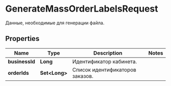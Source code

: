

# GenerateMassOrderLabelsRequest

Данные, необходимые для генерации файла. 

## Properties

Name | Type | Description | Notes
------------ | ------------- | ------------- | -------------
**businessId** | **Long** | Идентификатор кабинета. | 
**orderIds** | **Set&lt;Long&gt;** | Список идентификаторов заказов. | 



